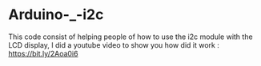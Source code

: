 # Arduino-_-i2c
This code consist of helping people of how to use the i2c module with the LCD display, I did a youtube video to show you how did it work :
 https://bit.ly/2Aoa0i6
